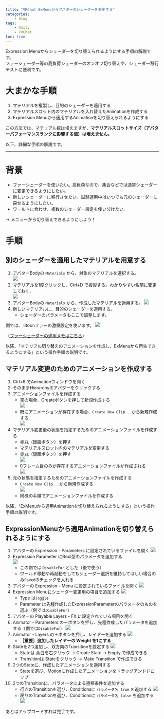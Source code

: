 ```yaml
---
title: "VRChat ExMenuからアバターのシェーダーを変更する"
categories:
    - blog
tags:
    - Unity
    - VRChat
toc: true
---
```


Expression Menuからシェーダーを切り替えられるようにする手順の解説です。  
ファーシェーダー等の高負荷シェーダーのオンオフ切り替えや、シェーダー移行テストに便利です。

# 大まかな手順

1. マテリアルを複製し、目的のシェーダーを適用する
1. マテリアルスロット内のマテリアルを入れ替えたAnimationを作成する
1. Expression Menuから適用するAnimationを切り替えられるようにする

この方法では、マテリアル数は増えますが、**マテリアルスロットサイズ（アバターパフォーマンスランクに影響する値）は増えません。**

以下、詳細な手順の解説です。

---

# 背景

* ファーシェーダーを使いたい。高負荷なので、集会などでは通常シェーダーに変更できるようにしたい。
* 新しいシェーダーに移行させたい。試験運用中はいつでも元のシェーダーに戻せるようにしたい。
* ワールドに合わせ、複数のシェーダー設定を使い分けたい。

→ メニューから切り替えできるようにしよう！

# 手順

## 別のシェーダーを適用したマテリアルを用意する

1. アバターBodyの `Materials` から、対象のマテリアルを選択する。  
![](/assets/2023/2023-01-03-vrchat-switch-shader-from-exmenu/select_material.png)
1. マテリアルを1度クリックし、Ctrl+D で複製する。わかりやすい名前に変更しておく。  
![](/assets/2023/2023-01-03-vrchat-switch-shader-from-exmenu/duplicate_material.png)
1. アバターBodyの `Materials` から、作成したマテリアルを適用する。
![](/assets/2023/2023-01-03-vrchat-switch-shader-from-exmenu/apply_new_material.png)
1. 新しいマテリアルに、目的のシェーダーを適用する。
    * シェーダーのパラメータもここで調整します。

例では、liltoonファーの激重設定を使います。
![](/assets/2023/2023-01-03-vrchat-switch-shader-from-exmenu/fur_shader.jpg)

（[ファーシェーダーの適用メモはこちら](https://aruma256.github.io/blog/2022/11/02/liltoon-fur.html)）

以降、「マテリアル切り替えのアニメーションを作成し、ExMenuから再生できるようにする」という操作手順の説明です。

## マテリアル変更のためのアニメーションを作成する

1. Ctrl+6 でAnimationウィンドウを開く
1. そのままHierarchyのアバターをクリックする
1. アニメーションファイルを作成する
    * 空の場合、Createボタンを押して新規作成する  
    ![](/assets/2023/2023-01-03-vrchat-switch-shader-from-exmenu/create_animation_file.png)
    * 既にアニメーションが存在する場合、`Create New Clip...`から新規作成する  
    ![](/assets/2023/2023-01-03-vrchat-switch-shader-from-exmenu/create_revert_animation.png)
1. マテリアル変更後の状態を指定するためのアニメーションファイルを作成する
    * 赤丸（録画ボタン）を押す
    * マテリアルスロット内のマテリアルを変更する
    * 赤丸（録画ボタン）を押す  
    ![](/assets/2023/2023-01-03-vrchat-switch-shader-from-exmenu/record_animation.png)
    * 0フレーム目のみが存在するアニメーションファイルが作成される  
    ![](/assets/2023/2023-01-03-vrchat-switch-shader-from-exmenu/animation_created.png)
1. 元の状態を指定するためのアニメーションファイルを作成する
    * `Create New Clip...`から新規作成する  
    ![](/assets/2023/2023-01-03-vrchat-switch-shader-from-exmenu/create_revert_animation.png)
    * 同様の手順でアニメーションファイルを作成する

以降、「ExMenuから適用Animationを切り替えられるようにする」という操作手順の説明です。

## ExpressionMenuから適用Animationを切り替えられるようにする

1. アバターの Expression - Parameters に設定されているファイルを開く
![](/assets/2023/2023-01-03-vrchat-switch-shader-from-exmenu/avatar_expressions.png)
1. Expression Parameter にBool型のパラメータを追加する  
![](/assets/2023/2023-01-03-vrchat-switch-shader-from-exmenu/add_param.png)
    * この例では `DisableFur` とした（後で使う）
    * ワールド移動や再起動をしてもシェーダー選択を維持してほしい場合のみ`Saved`のチェックを入れる
1. アバターの Expression - Menu に設定されているファイルを開く
![](/assets/2023/2023-01-03-vrchat-switch-shader-from-exmenu/avatar_expressions.png)
1. Expression Menuにシェーダー変更用の項目を追加する
![](/assets/2023/2023-01-03-vrchat-switch-shader-from-exmenu/exmenu.png)
    * Type は`Toggle`
    * Parameter は先程作成したExpressionParameterのパラメータのものを選ぶ（例では`DisableFur`）
1. アバターの Playable Layers - FX に設定されている項目を開く
1. Animator - Parameters の＋ボタンを押し、先程作成したパラメータを追加する（例では`DisableFur`）
![](/assets/2023/2023-01-03-vrchat-switch-shader-from-exmenu/fx_parameter.png)
1. Animator - Layers の＋ボタンを押し、レイヤーを追加する
![](/assets/2023/2023-01-03-vrchat-switch-shader-from-exmenu/create_layer.png)
    * **［重要］追加したレイヤーの Weight を1にする**
1. Stateを2つ追加し、双方向のTransitionを設定する
![](/assets/2023/2023-01-03-vrchat-switch-shader-from-exmenu/states.png)
    * Stateは 余白を右クリック → Create State → Empty で作成できる
    * Transitionは Stateをクリック → Make Transition で作成できる
1. 2つのStateに、作成したアニメーションを適用する
    * Stateを選び、Motionに作成したアニメーションをドラッグアンドドロップ
1. 2つのTransitionに、パラメータによる遷移条件を追加する
    * 行きのTransitionを選び、Conditionsに `パラメータ名 true` を追加する
    ![](/assets/2023/2023-01-03-vrchat-switch-shader-from-exmenu/conditions.png)
    * 戻りのTransitionを選び、Conditionsに `パラメータ名 false` を追加する
    ![](/assets/2023/2023-01-03-vrchat-switch-shader-from-exmenu/conditions_2.png)

あとはアップロードすれば完了です。
